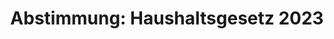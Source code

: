 ---
abstimmung:
  abstimmung: 2
  bundestagssitzung: 71
  datum: 25. November 2022
  legislaturperiode: 20
categories:
- Todo
data:
- title: Abstimmungsergebnis 20221125_2.pdf
  url: /res/2025-btw/abstimmungsergebnisse/20221125_2.pdf
- title: Abstimmungsergebnis 20221125_2_xls.xlsx
  url: /res/2025-btw/abstimmungsergebnisse/20221125_2_xls.xlsx
- title: Abstimmungsergebnis 20221125_2_xls.csv
  url: /res/2025-btw/abstimmungsergebnisse_csv/20221125_2_xls.csv
documents:
- local: /res/2025-btw/drucksachen/2003100.pdf
  summary: null
  title: Drucksache 20/3100
  url: https://dserver.bundestag.de/btd/20/031/2003100.pdf
- local: /res/2025-btw/drucksachen/2003101.pdf
  summary: '### Unterrichtung der Bundesregierung: Finanzplan des Bundes 2022 bis
    2026


    Der Finanzplan der Bundesregierung für die Jahre 2022 bis 2026 beinhaltet eine
    Prognose der gesamtwirtschaftlichen Entwicklung, eine Übersicht über den Bundeshaushalt
    und die Ausgaben des Bundes, sowie die Einnahmen des Bundes und die Finanzbeziehungen
    des Bundes zu anderen öffentlichen Ebenen.  Der Plan zielt auf eine stabilisierte
    Finanzpolitik und nachhaltige Investitionen ab.


    **Kernpunkte und Ziele:**


    * Gesamtwirtschaftliche Entwicklungsprojektion bis 2026

    * Bundeshaushalt 2023 und Finanzplan bis 2026

    * Ausgabenaufteilung nach Aufgabenbereichen

    * Wirkungsorientierte Haushaltsführung

    * Einnahmen des Bundes (Steuern, Sonstiges)

    * Finanzbeziehungen zu EU und anderen Ebenen'
  title: Drucksache 20/3101
  url: https://dserver.bundestag.de/btd/20/031/2003101.pdf
- local: /res/2025-btw/drucksachen/2003102.pdf
  summary: '### Bundesregierung: Stellungnahme des Bundesrates zum Haushaltsgesetzentwurf
    2023


    Die Bundesregierung antwortet auf die Stellungnahme des Bundesrates zum Entwurf
    des Haushaltsgesetzes 2023 und Finanzplan 2022-2026.  Der Bundesrat äußert Bedenken
    bezüglich wirtschaftlicher Risiken, der Preisentwicklung und der finanziellen
    Belastungen für Länder und Kommunen.


    **Kernpunkte und Ziele:**


    * Berücksichtigung wirtschaftlicher Risiken und Preisentwicklung

    * Finanzierung der Sicherheits- und Klimapolitik

    * Entlastung der Länder und Kommunen

    * Förderung der frühkindlichen Bildung

    * Unterstützung der Geflüchteten aus der Ukraine

    * Finanzierung des öffentlichen Nahverkehrs

    * Entlastung der Kommunen im Osten'
  title: Drucksache 20/3102
  url: https://dserver.bundestag.de/btd/20/031/2003102.pdf
- local: /res/2025-btw/drucksachen/2003502.pdf
  summary: '### Beschlussempfehlung des Haushaltsausschusses


    Der Haushaltsausschuss empfiehlt die Annahme des Entwurfs des Einzelplans 02 des
    Bundeshaushaltsplans 2023 mit Änderungen.


    **Kernpunkte und Ziele:**


    * Annahme des Einzelplans 02

    * Änderungen im Vergleich zu vorherigen Versionen (Drucksachen 20/3100, 20/3102)

    * Berücksichtigung von Beschlüssen des Haushaltsausschusses'
  title: Drucksache 20/3502
  url: https://dserver.bundestag.de/btd/20/035/2003502.pdf
- local: /res/2025-btw/drucksachen/2003504.pdf
  summary: '### Beschlussempfehlung des Haushaltsausschusses


    Der Haushaltsausschuss empfiehlt die Annahme des Entwurfs des Bundeshaushaltsplans
    2023, Einzelplan 04 (Bundeskanzleramt), mit geringfügigen Änderungen gegenüber
    dem ursprünglichen Entwurf.


    **Kernpunkte und Ziele:**


    * Annahme des Einzelplans 04 mit Änderungen

    * Berücksichtigung von Beschlüssen des Haushaltsausschusses'
  title: Drucksache 20/3504
  url: https://dserver.bundestag.de/btd/20/035/2003504.pdf
- local: /res/2025-btw/drucksachen/2003512.pdf
  summary: "### Beschlussempfehlung des Haushaltsausschusses\n\nDer Haushaltsausschuss\
    \ empfiehlt die Annahme des Einzelplans 12 des Bundesministeriums für Digitales\
    \ und Verkehr zum Bundeshaushalt 2023.  \n\n**Kernpunkte und Ziele:** Annahme\
    \ des Einzelplans 12 mit Änderungen, Berücksichtigung von Haushaltsvermerken zu\
    \ Bundesfernstraßen und -wasserstraßen,  sowie zu Digitaler Infrastruktur und\
    \ sonstigen Bewilligungen.\n"
  title: Drucksache 20/3512
  url: https://dserver.bundestag.de/btd/20/035/2003512.pdf
- local: /res/2025-btw/drucksachen/2003514.pdf
  summary: '### Beschlussempfehlung des Haushaltsausschusses


    Der Haushaltsausschuss empfiehlt die Annahme des Entwurfs eines Gesetzes über
    die Feststellung des Bundeshaushaltsplans 2023, Einzelplan 15 (Bundesministerium
    für Gesundheit).


    **Kernpunkte und Ziele:**


    * Annahme des Einzelplans 15 mit Änderungen

    * Anpassung der Abschlusssummen

    * Berücksichtigung der Beschlüsse des Haushaltsausschusses'
  title: Drucksache 20/3514
  url: https://dserver.bundestag.de/btd/20/035/2003514.pdf
- local: /res/2025-btw/drucksachen/2003516.pdf
  summary: "### Beschlussempfehlung des Haushaltsausschusses\n\nDer Haushaltsausschuss\
    \ empfiehlt die Annahme des Entwurfs eines Gesetzes über die Feststellung des\
    \ Bundeshaushaltsplans für das Haushaltsjahr 2023, speziell Einzelplan 17 des\
    \ Bundesministeriums für Familie, Senioren, Frauen und Jugend.  \n\n**Kernpunkte\
    \ und Ziele:**\n\n* Annahme des Einzelplans 17 mit Änderungen\n* Anpassung von\
    \ Geldansätzen in verschiedenen Kapiteln (Kinder- und Jugendpolitik, Stärkung\
    \ der Zivilgesellschaft etc.)\n* Festlegung von Verpflichtungsermächtigungen"
  title: Drucksache 20/3516
  url: https://dserver.bundestag.de/btd/20/035/2003516.pdf
- local: /res/2025-btw/drucksachen/2003521.pdf
  summary: '### Beschlussempfehlung des Haushaltsausschusses


    Der Haushaltsausschuss empfiehlt die Annahme des Entwurfs eines Gesetzes zur Feststellung
    des Bundeshaushaltsplans 2023, Einzelplan 23 (BMZ).


    **Kernpunkte und Ziele:**


    * Annahme des Einzelplans 23 mit geringfügigen Änderungen.

    * Anpassung der Haushaltsansätze für verschiedene Bereiche des BMZ.

    '
  title: Drucksache 20/3521
  url: https://dserver.bundestag.de/btd/20/035/2003521.pdf
- local: /res/2025-btw/drucksachen/2003523.pdf
  summary: '### Beschlussempfehlung des Haushaltsausschusses


    Der Haushaltsausschuss empfiehlt die Annahme des Einzelplans 30 des Bundesministeriums
    für Bildung und Forschung für den Bundeshaushalt 2023.  Die Änderungen gegenüber
    dem ursprünglichen Entwurf betreffen vor allem Anpassungen bei den Geldansätzen
    und Verpflichtungsermächtigungen für verschiedene Teilkapitel, inklusive Bildungskredit,
    Weiterbildung, Digitalisierung im Hochschulwesen und Sozial- und geisteswissenschaftliche
    Forschung.


    **Kernpunkte und Ziele:**


    * Annahme des Einzelplans 30

    * Anpassung von Geldansätzen und Verpflichtungsermächtigungen'
  title: Drucksache 20/3523
  url: https://dserver.bundestag.de/btd/20/035/2003523.pdf
- local: /res/2025-btw/drucksachen/2003528.pdf
  summary: '### Bericht des Haushaltsausschusses


    Der Haushaltsausschuss hat den Gesetzentwurf der Bundesregierung zum Bundeshaushalt
    2023 beraten und empfiehlt dessen Annahme.  Der Bericht fasst die Stellungnahmen
    der beteiligten Ausschüsse zusammen und dokumentiert den Beratungsverlauf.


    **Kernpunkte und Ziele:**


    * Feststellung des Bundeshaushaltsplans 2023

    * Berücksichtigung der Auswirkungen des Ukraine-Krieges

    * Berücksichtigung der Auswirkungen der Energiekrise

    * Soziale Gerechtigkeit

    * Klimaschutz

    * Nachhaltige Entwicklung'
  title: Drucksache 20/3528
  url: https://dserver.bundestag.de/btd/20/035/2003528.pdf
ergebnis:
  AfD:
    enthaltung: 0
    gesamt: 78
    ja: 0
    nein: 69
    nichtabgegeben: 9
    ungueltig: 0
  Bündnis 90/Die Grünen:
    enthaltung: 0
    gesamt: 118
    ja: 110
    nein: 0
    nichtabgegeben: 8
    ungueltig: 0
  CDU/CSU:
    enthaltung: 0
    gesamt: 197
    ja: 0
    nein: 179
    nichtabgegeben: 18
    ungueltig: 0
  Die Linke:
    enthaltung: 0
    gesamt: 39
    ja: 0
    nein: 32
    nichtabgegeben: 7
    ungueltig: 0
  FDP:
    enthaltung: 0
    gesamt: 92
    ja: 82
    nein: 0
    nichtabgegeben: 10
    ungueltig: 0
  Fraktionslos:
    enthaltung: 0
    gesamt: 6
    ja: 1
    nein: 3
    nichtabgegeben: 2
    ungueltig: 0
  SPD:
    enthaltung: 0
    gesamt: 206
    ja: 186
    nein: 0
    nichtabgegeben: 20
    ungueltig: 0
layout: abstimmung
links:
- title: Link zu bundestag.de
  url: https://www.bundestag.de/parlament/plenum/abstimmung/abstimmung?id=823
preview: 'Deutscher Bundestag


  71. Sitzung des Deutschen Bundestages

  am Freitag, 25. November 2022


  Endgültiges Ergebnis der Namentlichen Abstimmung Nr. 2


  Gesetzentwurf der Bundesregierung

  Entwurf eines Gesetzes über die Feststellung des Bundeshaushaltsplans für das

  Haushaltsjahr 2023 (Haushaltsgesetz 2023)

  Drs. 20/3100, 20/3101, 20/3102, 20/3502, 20/3504 bis 20/3512, 20/3514 bis 20/3516,

  20/3521 und 20/3523 bis 20/3528'
tags:
- Todo
title: 'Abstimmung: Haushaltsgesetz 2023'
---